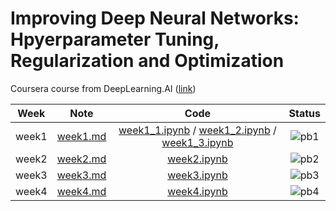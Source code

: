 # Improving Deep Neural Networks: Hpyerparameter Tuning, Regularization and Optimization
Coursera course from DeepLearning.AI ([link](https://www.coursera.org/learn/deep-neural-network?specialization=deep-learning))

<div align="center">

| **Week** |                                              **Note**                                             |                                                 **Code**                                                |              **Status**              |
|:--------:|:-------------------------------------------------------------------------------------------------:|:-------------------------------------------------------------------------------------------------------:|:------------------------------------:|
|   week1  | [week1.md](https://github.com/yixiaowang2001/Deep-Learning_Notes/blob/main/Course2/note/week1.md) | [week1_1.ipynb](https://github.com/yixiaowang2001/Deep-Learning_Notes/blob/main/Course2/code/week1_1.ipynb) / [week1_2.ipynb](https://github.com/yixiaowang2001/Deep-Learning_Notes/blob/main/Course2/code/week1_1.ipynb) / [week1_3.ipynb](https://github.com/yixiaowang2001/Deep-Learning_Notes/blob/main/Course2/code/week1_1.ipynb)|  ![pb1](https://progress-bar.dev/80) |
|   week2  | [week2.md](https://github.com/yixiaowang2001/Deep-Learning_Notes/blob/main/Course2/note/week2.md) | [week2.ipynb](https://github.com/yixiaowang2001/Deep-Learning_Notes/blob/main/Course2/code/week2.ipynb) |  ![pb2](https://progress-bar.dev/0) |
|   week3  | [week3.md](https://github.com/yixiaowang2001/Deep-Learning_Notes/blob/main/Course2/note/week3.md) | [week3.ipynb](https://github.com/yixiaowang2001/Deep-Learning_Notes/blob/main/Course2/code/week3.ipynb) |  ![pb3](https://progress-bar.dev/0)  |
|   week4  | [week4.md](https://github.com/yixiaowang2001/Deep-Learning_Notes/blob/main/Course2/note/week4.md) | [week4.ipynb](https://github.com/yixiaowang2001/Deep-Learning_Notes/blob/main/Course2/code/week4.ipynb) |  ![pb4](https://progress-bar.dev/0)  |

</div>